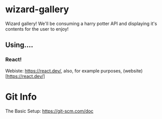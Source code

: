 # wizard-gallery
Wizard gallery! We'll be consuming a harry potter API and displaying it's contents for the user to enjoy!

## Using....

### React!

Webiste: https://react.dev/, also, for example purposes, (website)[https://react.dev/]

# Git Info

The Basic Setup: https://git-scm.com/doc

